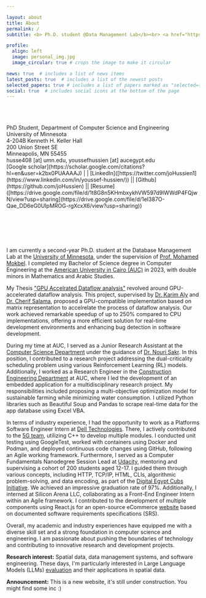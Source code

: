 ```yaml
---

layout: about
title: About
permalink: /
subtitle: <b> Ph.D. student @Data Management Lab</b><br> <a href="https://cse.umn.edu/cs">University of Minnesota </a>. <br> <b>Personal Moto:</b> Why? Because I want to be the best!.

profile:
  align: left
  image: personal_img.jpg
  image_circular: true # crops the image to make it circular 

news: true  # includes a list of news items
latest_posts: true  # includes a list of the newest posts
selected_papers: true # includes a list of papers marked as "selected={true}"
social: true  # includes social icons at the bottom of the page
---
```

<br> 
<br> 
<br> PhD Student, Department of Computer Science and Engineering<br>
University of Minnesota<br>
4-204B Kenneth H. Keller Hall <br>
200 Union Street SE <br>
Minneapolis, MN 55455<br>
husse408 [at] umn.edu, youssefhussien [at] aucegypt.edu<br>
[Google scholar](https://scholar.google.com/citations?hl=en&user=k2bx0PUAAAAJ) | | [LinkedIn]([https://twitter.com/joHussien1](https://www.linkedin.com/in/youssef-hussien/)) || [Github](https://github.com/joHussien) || [Resume]([https://drive.google.com/file/d/1t8G8n5KHmbxykhVW597d9lWWdP4FQjwN/view?usp=sharing](https://drive.google.com/file/d/1eI387O-Qae_DD6eG0UIpMROG-rgXcxX6/view?usp=sharing))


<br>
<br>
<br>
<br>
<br>
<br>




I am currently a second-year Ph.D. student at the Database Management Lab at the [University of Minnesota](https://cse.umn.edu/cs), under the supervision of [Prof. Mohamed Mokbel](https://cse.umn.edu/cs/mohamed-mokbel). I completed my Bachelor of Science degree in Computer Engineering at the [American University in Cairo (AUC)](https://www.aucegypt.edu/) in 2023, with double minors in Mathematics and Arabic Studies.

My Thesis ["GPU Accelrated Dataflow analysis"](https://www.academia.edu/102804649/GPU_Accelerated_Dataflow_Analysis) revolved around GPU-accelerated dataflow analysis. This project, supervised by [Dr. Karim Aly](https://karimali.ca/) and [Dr. Cherif Salama](aucegypt.edu/fac/cherif-salama-salama), proposed a GPU-compatible implementation based on matrix representation to accelrelate the process of dataflow analysis. Our work achieved remarkable speedup of up to 250% compared to CPU implementations, offering a more efficient solution for real-time development environments and enhancing bug detection in software development.

During my time at AUC, I served as a Junior Research Assistant at the [Computer Science Department](https://sse.aucegypt.edu/departments/cse) under the guidance of [Dr. Nouri Sakr](https://www.aucegypt.edu/fac/nouri). In this position, I contributed to a research project addressing the dual-criticality scheduling problem using various Reinforcement Learning (RL) models. Additionally, I worked as a Research Engineer in the [Construction Engineering Department](https://sse.aucegypt.edu/departments/construction-engineering) at AUC, where I led the development of an embedded application for a multidisciplinary research project. My responsibilities included proposing a multi-objective optimization model for sustainable farming while minimizing water consumption. I utilized Python libraries such as Beautiful Soup and Pandas to scrape real-time data for the app database using Excel VBA.

In terms of industry experience, I had the opportunity to work as a Platforms Software Engineer Intern at [Dell Technologies](https://www.dell.com/en-us/dt/corporate/about-us/who-we-are.htm). There, I actively contributed to the [5G team](https://www.dell.com/en-us/dt/what-we-do/emerging-technology/5g.htm#tab0=0), utilizing C++ to develop multiple modules. I conducted unit testing using GoogleTest, worked with containers using Docker and Podman, and deployed continuous code changes using GitHub, following an Agile working framework. Furthermore, I served as a Computer Fundamentals Nanodegree Session Lead at [Udacity](https://www.udacity.com/about-us), mentoring and supervising a cohort of 200 students aged 12-17. I guided them through various concepts, including HTTP, TCP/IP, HTML, CLIs, algorithmic problem-solving, and data encoding, as part of the [Digital Egypt Cubs Initiative](https://deci.gov.eg/). We achieved an impressive graduation rate of 97%. Additionally, I interned at Silicon Arena LLC, collaborating as a Front-End Engineer Intern within an Agile framework. I contributed to the development of multiple components using React.js for an open-source eCommerce [website](https://github.com/SiliconArena/alphamart) based on documented software requirements specifications (SRS).

Overall, my academic and industry experiences have equipped me with a diverse skill set and a strong foundation in computer science and engineering. I am passionate about pushing the boundaries of technology and contributing to innovative research and development projects.


**Research interest:** Spatial data, data management systems, and software engineering. These days, I'm particularly interested in Large Language Models (LLMs) [evaluation](https://llm-eval.github.io/) and their applications in spatial data. 

**Announcement:** This is a new website, it's still under construction. You might find some inc :)
